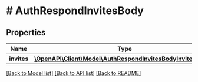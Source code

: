 # # AuthRespondInvitesBody

## Properties

Name | Type | Description | Notes
------------ | ------------- | ------------- | -------------
**invites** | [**\OpenAPI\Client\Model\AuthRespondInvitesBodyInvitesInner[]**](AuthRespondInvitesBodyInvitesInner.md) |  |

[[Back to Model list]](../../README.md#models) [[Back to API list]](../../README.md#endpoints) [[Back to README]](../../README.md)
